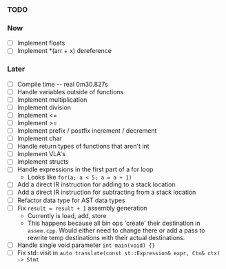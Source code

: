 ### TODO

### Now
- [ ] Implement floats
- [ ] Implement *(arr + x) dereference

### Later
- [ ] Compile time -- real	0m30.827s
- [ ] Handle variables outside of functions
- [ ] Implement multiplication
- [ ] Implement division
- [ ] Implement <=
- [ ] Implement >=
- [ ] Implement prefix / postfix increment / decrement
- [ ] Implement char
- [ ] Handle return types of functions that aren't int
- [ ] Implement VLA's
- [ ] Implement structs
- [ ] Handle expressions in the first part of a for loop
    - Looks like `for(a; a < 5; a = a + 1)`
- [ ] Add a direct IR instruction for adding to a stack location
- [ ] Add a direct IR instruction for subtracting from a stack location
- [ ] Refactor data type for AST data types
- [ ] Fix `result = result + 1` assembly generation
    - Currently is load, add, store
    - This happens because all bin ops 'create' their destination in `assem.cpp`. Would either need to change there
        or add a pass to rewrite temp destinations with their actual destinations.
- [ ] Handle single void parameter `int main(void) {}`
- [ ] Fix std::visit in `auto translate(const st::Expression& expr, Ctx& ctx) -> Stmt`
